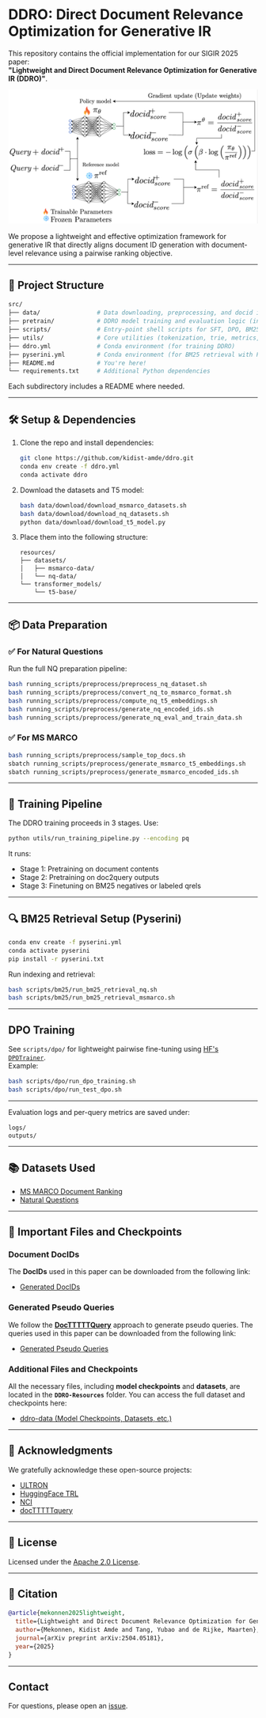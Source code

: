 # DDRO: Direct Document Relevance Optimization for Generative IR

This repository contains the official implementation for our SIGIR 2025 paper:  
**"Lightweight and Direct Document Relevance Optimization for Generative IR (DDRO)"**.

![DDRO Image](src/arc_images/ddro_arc.png)

We propose a lightweight and effective optimization framework for generative IR that directly aligns document ID generation with document-level relevance using a pairwise ranking objective.

---

## 📁 Project Structure

```bash
src/
├── data/                # Data downloading, preprocessing, and docid instance generation
├── pretrain/            # DDRO model training and evaluation logic (incl. DPO)
├── scripts/             # Entry-point shell scripts for SFT, DPO, BM25, and preprocessing
├── utils/               # Core utilities (tokenization, trie, metrics, trainers)
├── ddro.yml             # Conda environment (for training DDRO)
├── pyserini.yml         # Conda environment (for BM25 retrieval with Pyserini)
├── README.md            # You're here!
└── requirements.txt     # Additional Python dependencies
```

Each subdirectory includes a README where needed.

---

## 🛠️ Setup & Dependencies

1. Clone the repo and install dependencies:
   ```bash
   git clone https://github.com/kidist-amde/ddro.git
   conda env create -f ddro.yml
   conda activate ddro
   ```

2. Download the datasets and T5 model:
   ```bash
   bash data/download/download_msmarco_datasets.sh
   bash data/download/download_nq_datasets.sh
   python data/download/download_t5_model.py
   ```

3. Place them into the following structure:
   ```
   resources/
   ├── datasets/
   │   ├── msmarco-data/
   │   └── nq-data/
   └── transformer_models/
       └── t5-base/
   ```

---

## 📦 Data Preparation

### ✅ For Natural Questions

Run the full NQ preparation pipeline:
```bash
bash running_scripts/preprocess/preprocess_nq_dataset.sh               # Cleans and merges NQ
bash running_scripts/preprocess/convert_nq_to_msmarco_format.sh        # Converts to MS MARCO style
bash running_scripts/preprocess/compute_nq_t5_embeddings.sh            # T5-based embeddings
bash running_scripts/preprocess/generate_nq_encoded_ids.sh             # Encode docids (URL, PQ, Atomic)
bash running_scripts/preprocess/generate_nq_eval_and_train_data.sh     # Eval/train file generation
```

### ✅ For MS MARCO

```bash
bash running_scripts/preprocess/sample_top_docs.sh
sbatch running_scripts/preprocess/generate_msmarco_t5_embeddings.sh
sbatch running_scripts/preprocess/generate_msmarco_encoded_ids.sh
```

---

## 🔁 Training Pipeline

The DDRO training proceeds in 3 stages. Use:

```bash
python utils/run_training_pipeline.py --encoding pq
```

It runs:
- Stage 1: Pretraining on document contents
- Stage 2: Pretraining on doc2query outputs
- Stage 3: Finetuning on BM25 negatives or labeled qrels

---

## 🔍 BM25 Retrieval Setup (Pyserini)

```bash
conda env create -f pyserini.yml
conda activate pyserini
pip install -r pyserini.txt
```

Run indexing and retrieval:
```bash
bash scripts/bm25/run_bm25_retrieval_nq.sh
bash scripts/bm25/run_bm25_retrieval_msmarco.sh
```

---

##  DPO Training

See `scripts/dpo/` for lightweight pairwise fine-tuning using [HF's `DPOTrainer`](https://github.com/huggingface/trl).  
Example:
```bash
bash scripts/dpo/run_dpo_training.sh
bash scripts/dpo/run_test_dpo.sh
```

---


Evaluation logs and per-query metrics are saved under:
```
logs/
outputs/
```

---

## 📚 Datasets Used

- [MS MARCO Document Ranking](https://microsoft.github.io/msmarco/)
- [Natural Questions](https://ai.google.com/research/NaturalQuestions)

---


## 📂 Important Files and Checkpoints

### Document DocIDs
The **DocIDs** used in this paper can be downloaded from the following link:

- [Generated DocIDs](https://drive.google.com/drive/folders/15LSgC2j8sS9quSveIJSv_NxaZVDMO0P8?usp=drive_link)

### Generated Pseudo Queries

We follow the **[DocTTTTTQuery](https://github.com/castorini/docTTTTTquery)** approach to generate pseudo queries. The queries used in this paper can be downloaded from the following link:

- [Generated Pseudo Queries](https://drive.google.com/drive/folders/1zRBHJ0Ltw26kdmQ0WsVYrlrcjbMfUKtQ?usp=drive_link)

### Additional Files and Checkpoints
All the necessary files, including **model checkpoints** and **datasets**, are located in the **`DDRO-Resources`** folder. You can access the full dataset and checkpoints here:

- [ddro-data (Model Checkpoints, Datasets, etc.)](https://drive.google.com/drive/folders/1Qyphxsd51Al5yC3GMHg0lAyI5DbJzGv7?usp=sharing)


---

## 🙏 Acknowledgments

We gratefully acknowledge these open-source projects:

- [ULTRON](https://github.com/smallporridge/WebUltron)
- [HuggingFace TRL](https://github.com/huggingface/trl)
- [NCI](https://github.com/solidsea98/Neural-Corpus-Indexer-NCI)
- [docTTTTTquery](https://github.com/castorini/docTTTTTquery)

---

## 📄 License

Licensed under the [Apache 2.0 License](LICENSE).

---

## 📌 Citation

```bibtex
@article{mekonnen2025lightweight,
  title={Lightweight and Direct Document Relevance Optimization for Generative Information Retrieval},
  author={Mekonnen, Kidist Amde and Tang, Yubao and de Rijke, Maarten},
  journal={arXiv preprint arXiv:2504.05181},
  year={2025}
}
```

---

## Contact

For questions, please open an [issue](https://github.com/kidist-amde/DDRO-Direct-Document-Relevance-Optimization/issues).


